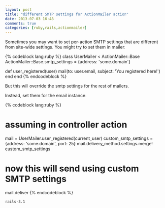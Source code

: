 ```yaml
---
layout: post
title: "different SMTP settings for ActionMailer action"
date: 2013-07-03 16:48
comments: true
categories: [ruby,rails,actionmailer]
---
```


Sometimes you may want to set per-action SMTP settings that are different from site-wide settings.
You might try to set them in mailer:

<!--more-->

{% codeblock lang:ruby %}
class UserMailer < ActionMailer::Base
  ActionMailer::Base.smtp_settings = {address: 'some.domain'}

  def user_registered(user)
    mail(to: user.email, subject: 'You registered here!')
  end
end
{% endcodeblock %}

But this will override the smtp settings for the rest of mailers.

Instead, set them for the email instance:

{% codeblock lang:ruby %}
# assuming in controller action
mail = UserMailer.user_registered(current_user)
custom_smtp_settings = {address: 'some.domain', port: 25}
mail.delivery_method.settings.merge! custom_smtp_settings
# now this will send using custom SMTP settings
mail.deliver
{% endcodeblock %}

`rails-3.1`
